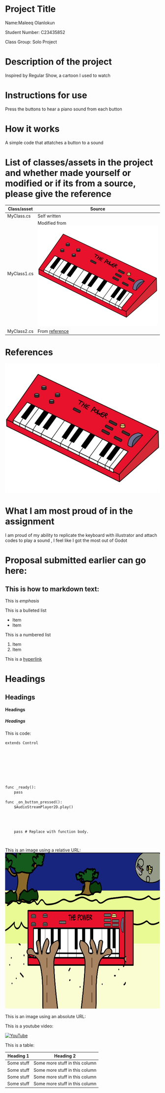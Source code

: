 # Project Title

Name:Maleeq Olanlokun

Student Number: C23435852

Class Group: Solo Project

# Description of the project
Inspired by Regular Show, a cartoon I used to watch

# Instructions for use
Press the buttons to hear a piano sound from each button
# How it works
A simple code that attatches a button to a sound

# List of classes/assets in the project and whether made yourself or modified or if its from a source, please give the reference

| Class/asset | Source |
|-----------|-----------|
| MyClass.cs | Self written |![alt text](<Screenshot 2024-04-24 203718.png>)
| MyClass1.cs | Modified from [![alt text](image-2.png)]() |
| MyClass2.cs | From [reference]() |![alt text](image-3.png)

# References
![alt text](image-1.png)

# What I am most proud of in the assignment
I am proud of my ability to replicate the keyboard with illustrator and attach codes to play a sound , I feel like I got the most out of Godot

# Proposal submitted earlier can go here:

## This is how to markdown text:

This is *emphasis*

This is a bulleted list

- Item
- Item

This is a numbered list

1. Item
1. Item

This is a [hyperlink](http://bryanduggan.org)

# Headings
## Headings
#### Headings
##### Headings

This is code:

```GD Script
extends Control








func _ready():
	pass

func _on_button_pressed():
	$AudioStreamPlayer2D.play()
	
	
	
	
	pass # Replace with function body.

```


```


```

This is an image using a relative URL:![alt text](image.png)


This is an image using an absolute URL:


This is a youtube video:

[![YouTube](http://img.youtube.com/vi/J2kHSSFA4NU/0.jpg)](https://www.youtube.com/watch?v=J2kHSSFA4NU)

This is a table:

| Heading 1 | Heading 2 |
|-----------|-----------|
|Some stuff | Some more stuff in this column |
|Some stuff | Some more stuff in this column |
|Some stuff | Some more stuff in this column |
|Some stuff | Some more stuff in this column |

